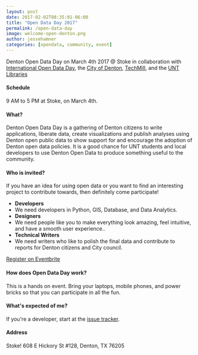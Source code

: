 ```yaml
---
layout: post
date: 2017-02-02T08:35:01-06:00
title: "Open Data Day 2017"
permalink: /open-data-day
image: welcome-open-denton.png
author: jessehamner
categories: [opendata, community, event]
---
```

Denton Open Data Day on March 4th 2017 @ Stoke in collaboration with [International Open Data Day](http://opendataday.org/), the [City of Denton](https://www.cityofdenton.com/), [TechMill](https://techmill.co/), and the [UNT Libraries](http://www.library.unt.edu)

#### Schedule
9 AM to 5 PM at Stoke, on March 4th.

#### What?
Denton Open Data Day is a gathering of Denton citizens to write applications, liberate data, create visualizations and publish analyses using Denton open public data to show support for and encourage the adoption of Denton open data policies. It is a good chance for UNT students and local developers to use Denton Open Data to produce something useful to the community. 

#### Who is invited?
If you have an idea for using open data or you want to find an interesting project to contribute towards, then definitely come participate! 

- **Developers** 
- We need developers in Python, GIS, Database, and Data Analytics. 
- **Designers**
- We need people like you to make everything look amazing, feel intuitive, and have a smooth user experience..
- **Technical Writers**
- We need writers who like to polish the final data and contribute to reports for Denton citizens and City council.

<p class="text-center p-a-1">
	<a class="btn btn-primary btn-lg" href="https://www.meetup.com/TechmillDenton/events/237405554/">Register on Eventbrite</a>
</p>

#### How does Open Data Day work?
This is a hands on event. Bring your laptops, mobile phones, and power bricks so that you can participate in all the fun.

#### What's expected of me?

If you're a developer, start at the [issue tracker](https://github.com/OpenDenton/City-of-Denton-Datasets). 

#### Address
Stoke! 608 E Hickory St #128, Denton, TX 76205


<!-- JSON-LD markup generated by Google Structured Data Markup Helper. -->
<script type="application/ld+json">
{
  "@context" : "http://schema.org",
  "@type" : "Event",
  "name" : "Open Data Day 2017",
  "startDate" : "2017-03-04",
  "location" : {
    "@type" : "Place",
    "name" : "Stoke",
    "address" : {
      "@type" : "PostalAddress",
      "streetAddress" : "608 E Hickory St #128",
      "addressLocality" : "Denton",
      "addressRegion" : "TX",
      "postalCode" : "76205"
    }
  },
  "image" : "https://www.opendenton.com/assets/images/posts/welcome-open-denton.png",
  "description" : "Denton Open Data Day is a gathering of Denton citizens to write applications, liberate data, create visualizations and publish analyses using Denton open public data to show support for and encourage the adoption of Denton open data policies.",
  "url" : "https://www.meetup.com/TechmillDenton/events/237405554/"
}
</script>
